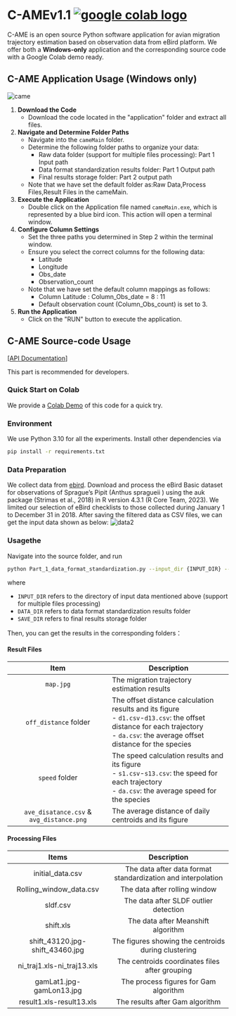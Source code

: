 # C-AMEv1.1 <a href="https://colab.research.google.com/drive/1kOmRemx4p2Wqa2JtFeZtZNlCNiVo8zEc?usp=sharing"><img src="https://colab.research.google.com/assets/colab-badge.svg" alt="google colab logo"></a>
C-AME is an open source Python software application for avian migration trajectory estimation based on observation data from eBird platform.
We offer both a **Windows-only** application and the corresponding source code with a Google Colab demo ready.
## C-AME Application Usage (Windows only)
![came](https://github.com/shifengshierya/C-AME/assets/50764534/ccc84a8f-b4ca-42d4-998d-38d8996ab5b6)
1. **Download the Code**
   - Download the code located in the "application" folder and extract all files.
2. **Navigate and Determine Folder Paths**
   - Navigate into the `cameMain` folder.
   - Determine the following folder paths to organize your data:
     - Raw data folder (support for multiple files processing): Part 1 Input path
     - Data format standardization results folder: Part 1 Output path
     - Final results storage folder: Part 2 output path
   - Note that we have set the default folder as:Raw Data,Process Files,Result Files in the cameMain.
3. **Execute the Application**
   - Double click on the Application file named `cameMain.exe`, which is represented by a blue bird icon. This action will open a terminal window.
4. **Configure Column Settings**
   - Set the three paths you determined in Step 2 within the terminal window.
   - Ensure you select the correct columns for the following data:
     - Latitude
     - Longitude
     - Obs_date
     - Observation_count
   - Note that we have set the default column mappings as follows:
     - Column Latitude : Column_Obs_date = 8 : 11
     - Default observation count (Column_Obs_count) is set to 3.
5. **Run the Application**
   - Click on the "RUN" button to execute the application.

## C-AME Source-code Usage 
[[API Documentation](https://shifengshierya.github.io/C-AME/)]

This part is recommended for developers. 
### Quick Start on Colab
We provide a [Colab Demo](https://colab.research.google.com/drive/1kOmRemx4p2Wqa2JtFeZtZNlCNiVo8zEc?usp=sharing) of this code for a quick try.
### Environment
We use Python 3.10 for all the experiments. Install other dependencies via
```bash
pip install -r requirements.txt
```
### Data Preparation
We collect data from [ebird](https://ebird.org/data/download). Download and process the eBird Basic dataset for observations of Sprague’s Pipit (Anthus spragueii ) using the auk package (Strimas et al., 2018) in R version 4.3.1 (R Core Team, 2023). We limited our selection of eBird checklists to those collected during January 1 to December 31 in 2018. After saving the filtered data as CSV files, we can get the input data shown as below:
![data2](https://github.com/shifengshierya/C-AME/assets/50764534/70cac4c9-09ef-4b35-8a9a-dfa65cec966b)

### Usagethe
Navigate into the source folder, and run 
```bash
python Part_1_data_format_standardization.py --input_dir {INPUT_DIR} --data_dir {DATA_DIR} --save_dir {SAVE_DIR}
```
where 
- `INPUT_DIR` refers to the directory of input data mentioned above (support for multiple files processing)
- `DATA_DIR` refers to data format standardization results folder
- `SAVE_DIR` refers to final results storage folder

Then, you can get the results in the corresponding folders：
#### Result Files
| Item                               | Description                                                                               |
|:------------------------------------:|-------------------------------------------------------------------------------------------|
| `map.jpg`                            | The migration trajectory estimation results                                                  |
| `off_distance` folder                | The offset distance calculation results and its figure <br> - `d1.csv`-`d13.csv`: the offset distance for each trajectory <br> - `da.csv`: the average offset distance for the species|
| `speed` folder                       | The speed calculation results and its figure <br> - `s1.csv`-`s13.csv`: the speed for each trajectory <br> - `da.csv`: the average speed for the species|
| `ave_disatance.csv` & `avg_distance.png`| The average distance of daily centroids and its figure                                    |

#### Processing Files
|           Items           |                               Description                               |
|:-------------------------:|:-----------------------------------------------------------------------:|
|  initial_data.csv         | The data after data format standardization and interpolation          |
|  Rolling_window_data.csv  |                The data after rolling window                            |
|  sldf.csv                 |             The data after SLDF outlier detection                        |
|  shift.xls                |                  The data after Meanshift algorithm                      |
|  shift_43120.jpg-shift_43460.jpg | The figures showing the centroids during clustering                |
|  ni_traj1.xls-ni_traj13.xls     | The centroids coordinates files after grouping                      |
|  gamLat1.jpg-gamLon13.jpg       | The process figures for Gam algorithm                                |
|  result1.xls-result13.xls       | The results after Gam algorithm                                      |

